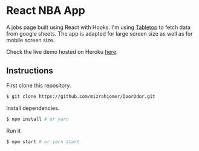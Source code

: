 # React NBA App

A jobs page built using React with Hooks.
I'm using [Tabletop](https://github.com/jsoma/tabletop) to fetch data from google sheets.
The app is adapted for large screen size as well as for mobile screen size.

Check the live demo hosted on Heroku [here](http://door2dor.herokuapp.com/).

## Instructions

First clone this repository.

```bash
$ git clone https://github.com/mizrahiomer/DoorDdor.git
```

Install dependencies.

```bash
$ npm install # or yarn
```

Run it

```bash
$ npm start # or yarn start
```
